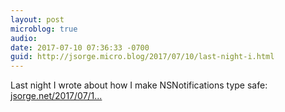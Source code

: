 ```yaml
---
layout: post
microblog: true
audio: 
date: 2017-07-10 07:36:33 -0700
guid: http://jsorge.micro.blog/2017/07/10/last-night-i.html
---
```

 Last night I wrote about how  I make NSNotifications type safe: [jsorge.net/2017/07/1...](http://jsorge.net/2017/07/10/making-nsnotifications-type-safe/)
